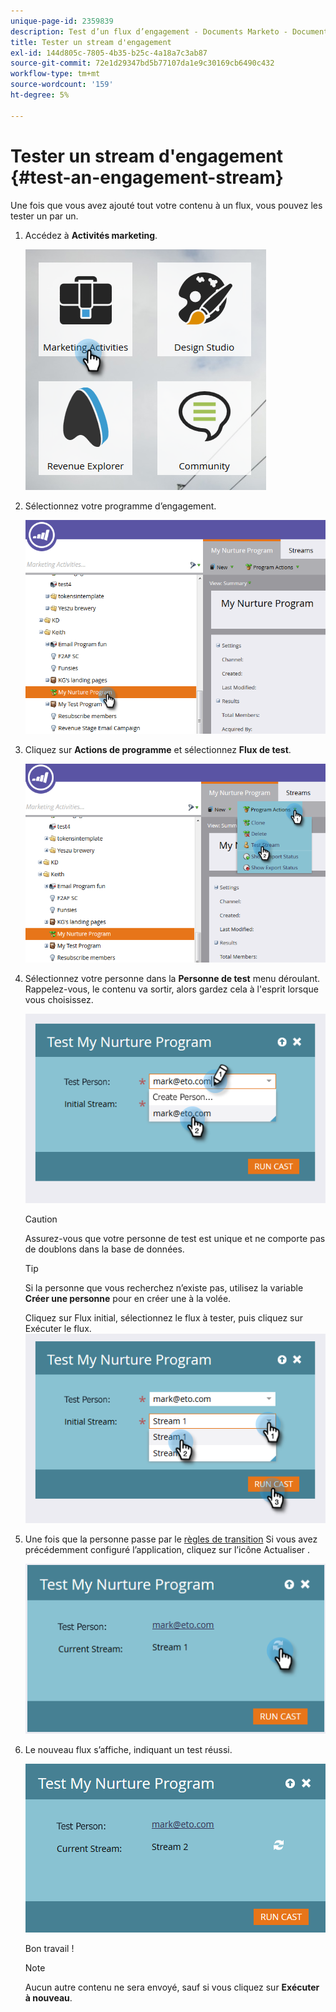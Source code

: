 ```yaml
---
unique-page-id: 2359839
description: Test d’un flux d’engagement - Documents Marketo - Documentation du produit
title: Tester un stream d'engagement
exl-id: 144d805c-7805-4b35-b25c-4a18a7c3ab87
source-git-commit: 72e1d29347bd5b77107da1e9c30169cb6490c432
workflow-type: tm+mt
source-wordcount: '159'
ht-degree: 5%

---
```


# Tester un stream d&#39;engagement {#test-an-engagement-stream}

Une fois que vous avez ajouté tout votre contenu à un flux, vous pouvez les tester un par un.

1. Accédez à **Activités marketing**.

   ![](assets/one.png)

1. Sélectionnez votre programme d’engagement.

   ![](assets/two.png)

1. Cliquez sur **Actions de programme** et sélectionnez **Flux de test**.

   ![](assets/three.png)

1. Sélectionnez votre personne dans la **Personne de test** menu déroulant. Rappelez-vous, le contenu va sortir, alors gardez cela à l&#39;esprit lorsque vous choisissez.

   ![](assets/four-rubix.png)

   >[!CAUTION]
   >
   >Assurez-vous que votre personne de test est unique et ne comporte pas de doublons dans la base de données.

   >[!TIP]
   >
   >Si la personne que vous recherchez n’existe pas, utilisez la variable **Créer une personne** pour en créer une à la volée.

   Cliquez sur Flux initial, sélectionnez le flux à tester, puis cliquez sur Exécuter le flux.
   ![](assets/five-rubiks.png)

1. Une fois que la personne passe par le [règles de transition](/help/marketo/product-docs/email-marketing/drip-nurturing/engagement-program-streams/transition-people-between-engagement-streams.md) Si vous avez précédemment configuré l’application, cliquez sur l’icône Actualiser .

   ![](assets/six-rubiks.png)

1. Le nouveau flux s’affiche, indiquant un test réussi.

   ![](assets/seven-rubiks.png)

   Bon travail !

   >[!NOTE]
   >
   >Aucun autre contenu ne sera envoyé, sauf si vous cliquez sur **Exécuter à nouveau**.
